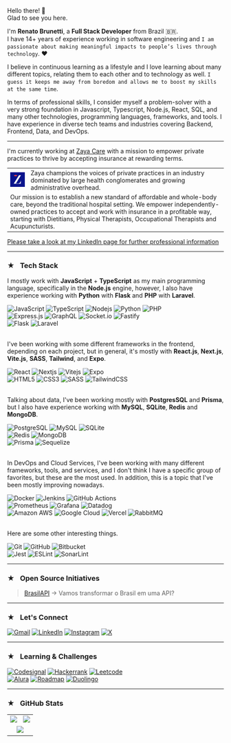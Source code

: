 Hello there! 👋<br>
Glad to see you here.

I'm **Renato Brunetti**, a **Full Stack Developer** from Brazil 🇧🇷.<br>
I have 14+ years of experience working in software engineering and `I am passionate about making meaningful impacts to people’s lives through technology`. ❤️

I believe in continuous learning as a lifestyle and I love learning about many different topics, relating them to each other and to technology as well. `I guess it keeps me away from boredom and allows me to boost my skills at the same time`.<br>

In terms of professional skills, I consider myself a problem-solver with a very strong foundation in Javascript, Typescript, Node.js, React, SQL, and many other technologies, programming languages, frameworks, and tools. I have experience in diverse tech teams and industries covering Backend, Frontend, Data, and DevOps.

<hr>

I'm currently working at [Zaya Care](https://www.zayacare.com) with a mission to empower private practices to thrive by accepting insurance at rewarding terms.<br>

<table style="border-collapse:collapse;">
  <tr>
    <td><img src="./zaya-care-logo.jpg" width=80 /></td>
    <td>Zaya champions the voices of private practices in an industry dominated by large health conglomerates and growing administrative overhead.</td>
  </tr>
  <tr>
    <td colspan="2">Our mission is to establish a new standard of affordable and whole-body care, beyond the traditional hospital setting. We empower independently-owned practices to accept and work with insurance in a profitable way, starting with Dietitians, Physical Therapists, Occupational Therapists and Acupuncturists.</td>
  </tr>
</table>

<a href="https://linkedin.com/in/RenatoCarapiaBrunetti/">Please take a look at my LinkedIn page for further professional information</a>

<hr>

### ★   Tech Stack

I mostly work with **JavaScript** + **TypeScript** as my main programming language, specifically in the **Node.js** engine, however, I also have experience working with **Python** with **Flask** and **PHP** with **Laravel**.

![JavaScript](https://img.shields.io/badge/JavaScript-F7DF1E?logo=javascript&logoColor=black)
![TypeScript](https://img.shields.io/badge/TypeScript-007acc?logo=typescript&logoColor=white)
![Nodejs](https://img.shields.io/badge/Node.js-43853D?logo=node.js&logoColor=white)
![Python](https://img.shields.io/badge/Python-306998?logo=python&logoColor=FFD43B)
![PHP](https://img.shields.io/badge/PHP-AEB2D5?logo=php&logoColor=484C89)<br>
![Express.js](https://img.shields.io/badge/Express.js-ffffff.svg?logo=express&logoColor=black)
![GraphQL](https://img.shields.io/badge/GraphQL-E10098?logo=graphql)
![Socket.io](https://img.shields.io/badge/Socket.io-black?logo=socket.io&badgeColor=010101)
![Fastify](https://img.shields.io/badge/Fastify-ffffff?logo=fastify&logoColor=black)<br>
![Flask](https://img.shields.io/badge/Flask-000000?logo=flask)
![Laravel](https://img.shields.io/badge/Laravel-F05340?logo=laravel&logoColor=white)
<br><br>

I've been working with some different frameworks in the frontend, depending on each project, but in general, it's mostly with **React.js**, **Next.js**, **Vite.js**, **SASS**, **Tailwind**, and **Expo**.

![React](https://img.shields.io/badge/React-20232A?logo=react&logoColor=61DAFB)
![Nextjs](https://img.shields.io/badge/Next.js-000000?logo=nextdotjs&logoColor=white)
![Vitejs](https://img.shields.io/badge/Vite%20js-ffffff?logo=vite)
![Expo](https://img.shields.io/badge/Expo-1C1E24?logo=expo)<br>
![HTML5](https://img.shields.io/badge/HTML5-e34c26?logo=html5&logoColor=white)
![CSS3](https://img.shields.io/badge/CSS3-264de4?logo=css3)
![SASS](https://img.shields.io/badge/SASS-cc6699?logo=sass&logoColor=white)
![TailwindCSS](https://img.shields.io/badge/TailwindCSS-ffffff?logo=tailwindcss)
<br><br>

Talking about data, I've been working mostly with **PostgresSQL** and **Prisma**, but I also have experience working with **MySQL**, **SQLite**, **Redis** and **MongoDB**.

![PostgreSQL](https://img.shields.io/badge/PostgreSQL-0064a5?logo=postgresql&logoColor=white)
![MySQL](https://img.shields.io/badge/MySQL-4479A1?logo=mysql&logoColor=white)
![SQLite](https://img.shields.io/badge/SQLite-044a64?logo=sqlite)<br>
![Redis](https://img.shields.io/badge/Redis-ffffff?logo=redis)
![MongoDB](https://img.shields.io/badge/MongoDB-001E2B?logo=mongodb)<br>
![Prisma](https://img.shields.io/badge/Prisma-3982CE?logo=prisma)
![Sequelize](https://img.shields.io/badge/Sequelize-ffffff?logo=sequelize)
<br><br>

In DevOps and Cloud Services, I've been working with many different frameworks, tools, and services, and I don't think I have a specific group of favorites, but these are the most used.
In addition, this is a topic that I've been mostly improving nowadays.

![Docker](https://img.shields.io/badge/Docker-0db7ed?logo=docker&logoColor=white)
![Jenkins](https://img.shields.io/badge/Jenkins-ffffff?logo=jenkins&logoColor=black)
![GitHub Actions](https://img.shields.io/badge/GitHub%20Actions-ffffff?logo=githubactions)<br>
![Prometheus](https://img.shields.io/badge/Prometheus-E6522C?logo=Prometheus&logoColor=white)
![Grafana](https://img.shields.io/badge/Grafana-F46800?logo=grafana&logoColor=white)
![Datadog](https://img.shields.io/badge/Datadog-632CA6?logo=datadog&logoColor=white)<br>
![Amazon AWS](https://img.shields.io/badge/AWS-141f2e?logo=amazonwebservices&logoColor=white)
![Google Cloud](https://img.shields.io/badge/GCP-F4B400?logo=googlecloud&logoColor=white)
![Vercel](https://img.shields.io/badge/Vercel-000000?logo=vercel&logoColor=white)
![RabbitMQ](https://img.shields.io/badge/Rabbitmq-FF6600?logo=rabbitmq&logoColor=white)
<br><br>

Here are some other interesting things.

![Git](https://img.shields.io/badge/Git-F05033.svg?logo=git&logoColor=white)
![GitHub](https://img.shields.io/badge/github-121011.svg?logo=github&logoColor=white)
![Bitbucket](https://img.shields.io/badge/bitbucket-0047B3.svg?logo=bitbucket&logoColor=white)<br>
![Jest](https://img.shields.io/badge/Jest-C21325?logo=jest&logoColor=white)
![ESLint](https://img.shields.io/badge/ESLint-4B3263?logo=eslint&logoColor=white)
![SonarLint](https://img.shields.io/badge/SonarLint-CB2029?logo=SONARLINT&logoColor=white)
<br>

<hr>

### ★   Open Source Initiatives

> [BrasilAPI](https://github.com/BrasilAPI/BrasilAPI) → Vamos transformar o Brasil em uma API?

<hr>

### ★   Let's Connect

[![Gmail](https://img.shields.io/badge/Gmail-C71610?logo=gmail&logoColor=white)](mailto:recarapia@gmail.com)
[![LinkedIn](https://img.shields.io/badge/LinkedIn-0077B5?logo=linkedin&logoColor=white)](https://linkedin.com/in/RenatoCarapiaBrunetti)
[![Instagram](https://img.shields.io/badge/Instagram-E1306C?logo=instagram&logoColor=white)](https://www.instagram.com/renatobrunetti)
[![X](https://img.shields.io/badge/X-000000?logo=x&logoColor=white)](https://twitter.com/renatobrunetti)

<hr>

### ★   Learning & Challenges

[![Codesignal](https://img.shields.io/badge/Codesignal-ffffff?logo=codesignal&logoColor=1062fb)](<[codesignal-url](https://cursos.alura.com.br/user/renatobrunetti)>)
[![Hackerrank](https://img.shields.io/badge/Hackerrank-0e141e?logo=hackerrank)](https://www.hackerrank.com/RenatoBrunetti)
[![Leetcode](https://img.shields.io/badge/Leetcode-000000?logo=leetcode)](https://leetcode.com/RenatoBrunetti/)<br>
[![Alura](https://img.shields.io/badge/Alura-093364?logo=&logoColor=white)](https://cursos.alura.com.br/user/renatobrunetti)
[![Roadmap](https://img.shields.io/badge/Roadmap-0f172a?logo=Roadmap.sh)](https://roadmap.sh/u/renatobrunetti)
[![Duolingo](https://img.shields.io/badge/Duolingo-ffffff?logo=duolingo)](https://www.duolingo.com/profile/RenatoBrunetti)

<hr>

### ★   GitHub Stats

<table style="border-collapse:collapse;">
  <tr>
    <td align="center"><img src="https://github-readme-stats.vercel.app/api?username=renatobrunetti&theme=dark&show_icons=true&hide_border=true&count_private=true&hide=issues,contribs&bg_color=00000000"></td>
    <td align="center"><img src="https://github-readme-stats.vercel.app/api/top-langs/?username=renatobrunetti&theme=dark&show_icons=true&hide_border=true&layout=compact&bg_color=00000000&hide=ejs&exclude_repo=my-study-notes"></td>
  </tr>
  <tr>
    <td colspan="2" align="center"><img src="https://github-readme-streak-stats.herokuapp.com/?user=renatobrunetti&theme=dark&hide_border=true&background=00000000"></td>
  </tr>
</table>
